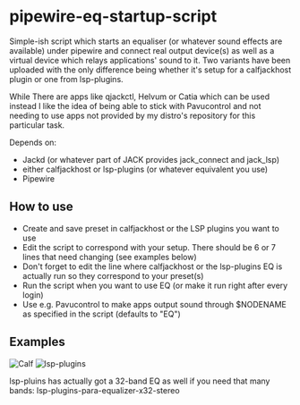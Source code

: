 # pipewire-eq-startup-script
Simple-ish script which starts an equaliser (or whatever sound effects are available) under pipewire and connect real output device(s) as well as a virtual device which relays applications' sound to it. Two variants have been uploaded with the only difference being whether it's setup for a calfjackhost plugin or one from lsp-plugins.

While There are apps like qjackctl, Helvum or Catia which can be used instead I like the idea of being able to stick with Pavucontrol and not needing to use apps not provided by my distro's repository for this particular task.

Depends on:
- Jackd (or whatever part of JACK provides jack_connect and jack_lsp)
- either calfjackhost or lsp-plugins (or whatever equivalent you use)
- Pipewire

## How to use
- Create and save preset in calfjackhost or the LSP plugins you want to use
- Edit the script to correspond with your setup. There should be 6 or 7 lines that need changing (see examples below)
- Don't forget to edit the line where calfjackhost or the lsp-plugins EQ is actually run so they correspond to your preset(s)
- Run the script when you want to use EQ (or make it run right after every login)
- Use e.g. Pavucontrol to make apps output sound through $NODENAME as specified in the script (defaults to "EQ")

## Examples
![Calf](https://github.com/d-wid/pipewire-eq-startup-script/blob/main/calf.png)
![lsp-plugins](https://github.com/d-wid/pipewire-eq-startup-script/blob/main/lsp.png)

lsp-pluins has actually got a 32-band EQ as well if you need that many bands:
    lsp-plugins-para-equalizer-x32-stereo
